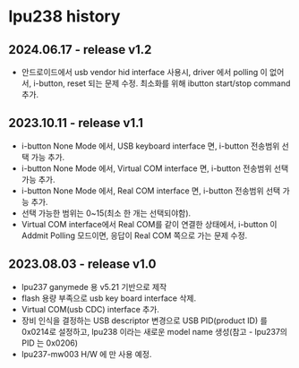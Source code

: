 # lpu238 history

## 2024.06.17 - release v1.2
- 안드로이드에서 usb vendor hid interface 사용시, driver 에서 polling 이 없어서, i-button, reset 되는 문제 수정. 최소화를 위해 ibutton start/stop command 추가.

## 2023.10.11 - release v1.1
* i-button None Mode 에서, USB keyboard interface 면, i-button 전송범위 선택 가능 추가.
* i-button None Mode 에서, Virtual COM interface 면, i-button 전송범위 선택 가능 추가.
* i-button None Mode 에서, Real COM interface 면, i-button 전송범위 선택 가능 추가.
* 선택 가능한 범위는 0~15(최소 한 개는 선택되야함).
* Virtual COM interface에서 Real COM를 같이 연결한 상태에서, i-button 이 Addmit Polling 모드이면, 응답이 Real COM 쪽으로 가는 문제 수정. 


## 2023.08.03 - release v1.0
* lpu237 ganymede 용 v5.21 기반으로 제작
* flash 용량 부족으로 usb key board interface 삭제.
* Virtual COM(usb CDC) interface 추가.
* 장비 인식을 결정하는 USB descriptor 변경으로 USB PID(product ID) 를 0x0214로 설정하고, lpu238 이라는 새로운 model name 생성(참고 - lpu237의 PID 는 0x0206)
* lpu237-mw003 H/W 에 만 사용 예정.

